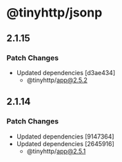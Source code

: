 # @tinyhttp/jsonp

## 2.1.15

### Patch Changes

- Updated dependencies [d3ae434]
  - @tinyhttp/app@2.5.2

## 2.1.14

### Patch Changes

- Updated dependencies [9147364]
- Updated dependencies [2645916]
  - @tinyhttp/app@2.5.1
